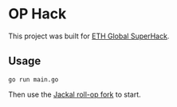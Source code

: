 # OP Hack

This project was built for [ETH Global SuperHack](https://ethglobal.com/events/superhack2024). 

## Usage
```shell
go run main.go
```

Then use the [Jackal roll-op fork](https://github.com/JackalLabs/jackal-roll-op/tree/plasma) to start.